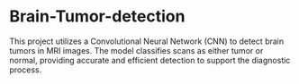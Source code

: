 # Brain-Tumor-detection
This project utilizes a Convolutional Neural Network (CNN) to detect brain tumors in MRI images. The model classifies scans as either tumor or normal, providing accurate and efficient detection to support the diagnostic process.
